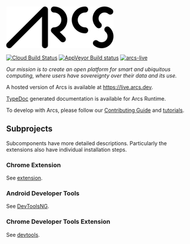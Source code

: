 ![Arcs](docs/logo.png)

[![Cloud Build Status](https://storage.googleapis.com/arcs-github-gcb-badges/builds/arcs/branches/master.svg)](https://console.cloud.google.com/cloud-build/builds?query=trigger_id%3D%22bdf768b5-8901-43e5-814c-f3adffff2eab%22&project=arcs-265404)
[![AppVeyor Build status](https://ci.appveyor.com/api/projects/status/rswlpkq2vtp9cns0/branch/master?svg=true)](https://ci.appveyor.com/project/arcs/arcs-3i77k/branch/master)
[![arcs-live](https://github.com/PolymerLabs/arcs/workflows/arcs-live/badge.svg)](https://github.com/PolymerLabs/arcs/actions?query=workflow%3Aarcs-live)

_Our mission is to create an open platform for smart and ubiquitous computing, where users have sovereignty over their data and its use._

A hosted version of Arcs is available at https://live.arcs.dev.

[TypeDoc](https://live.arcs.dev/dist/apidocs/) generated documentation is available for Arcs Runtime.

To develop with Arcs, please follow  our [Contributing Guide](CONTRIBUTING.md) 
and [tutorials](particles/Tutorial/README.md).

## Subprojects

Subcomponents have more detailed descriptions. Particularly the extensions
also have individual installation steps.

### Chrome Extension

See [extension](extension/README.md).

### Android Developer Tools

See [DevToolsNG](devtoolsNG/README.md).

### Chrome Developer Tools Extension

See [devtools](devtools/README.md).


